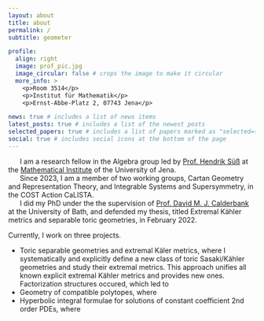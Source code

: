 ```yaml
---
layout: about
title: about
permalink: /
subtitle: geometer

profile:
  align: right
  image: prof_pic.jpg
  image_circular: false # crops the image to make it circular
  more_info: >
    <p>Room 3514</p>
    <p>Institut für Mathematik</p>
    <p>Ernst-Abbe-Platz 2, 07743 Jena</p>

news: true # includes a list of news items
latest_posts: true # includes a list of the newest posts
selected_papers: true # includes a list of papers marked as "selected={true}"
social: true # includes social icons at the bottom of the page
---
```

&nbsp;&nbsp;&nbsp;&nbsp;&nbsp;&nbsp;I am a research fellow in the Algebra group led by [Prof. Hendrik Süß](https://ibykus.sdf.org/website/) at the [Mathematical Institute](https://www.fmi.uni-jena.de/institut-mathematik) of the University of Jena.  
&nbsp;&nbsp;&nbsp;&nbsp;&nbsp;&nbsp;Since 2023, I am  a member of two working groups, Cartan Geometry and Representation Theory, and Integrable Systems and Supersymmetry, in the COST Action CaLISTA.  
&nbsp;&nbsp;&nbsp;&nbsp;&nbsp;&nbsp;I did my PhD under the the supervision of [Prof. David M. J. Calderbank](https://people.bath.ac.uk/dmjc20/) at the University of Bath, and defended my thesis, titled Extremal Kähler metrics and separable toric geometries, in February 2022.

Currently, I work on three projects.
- Toric separable geometries and extremal Käler metrics, where I systematically and explicitly define a new class of toric Sasaki/Kähler geometries and study their extremal metrics. This approach unifies all known explicit extremal Kähler metrics and provides new ones. Factorization structures occured, which led to
- Geometry of compatible polytopes, where
- Hyperbolic integral formulae for solutions of constant coefficient 2nd order PDEs, where




